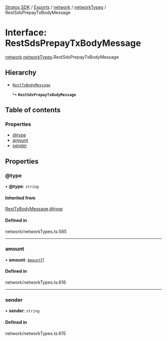 [Stratos SDK](../README.md) / [Exports](../modules.md) / [network](../modules/network.md) / [networkTypes](../modules/network.networkTypes.md) / RestSdsPrepayTxBodyMessage

# Interface: RestSdsPrepayTxBodyMessage

[network](../modules/network.md).[networkTypes](../modules/network.networkTypes.md).RestSdsPrepayTxBodyMessage

## Hierarchy

- [`RestTxBodyMessage`](network.networkTypes.RestTxBodyMessage.md)

  ↳ **`RestSdsPrepayTxBodyMessage`**

## Table of contents

### Properties

- [@type](network.networkTypes.RestSdsPrepayTxBodyMessage.md#@type)
- [amount](network.networkTypes.RestSdsPrepayTxBodyMessage.md#amount)
- [sender](network.networkTypes.RestSdsPrepayTxBodyMessage.md#sender)

## Properties

### @type

• **@type**: `string`

#### Inherited from

[RestTxBodyMessage](network.networkTypes.RestTxBodyMessage.md).[@type](network.networkTypes.RestTxBodyMessage.md#@type)

#### Defined in

network/networkTypes.ts:585

___

### amount

• **amount**: [`Amount`](network.networkTypes.Amount.md)[]

#### Defined in

network/networkTypes.ts:616

___

### sender

• **sender**: `string`

#### Defined in

network/networkTypes.ts:615
